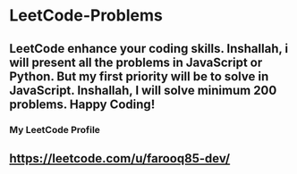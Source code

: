 # LeetCode-Problems

## LeetCode enhance your coding skills. Inshallah, i will present all the problems in JavaScript or Python. But my first priority will be to solve in JavaScript. Inshallah, I will solve minimum 200 problems. Happy Coding!

### My LeetCode Profile
##  https://leetcode.com/u/farooq85-dev/

